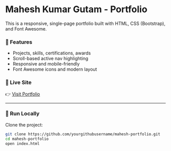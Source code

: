 # Mahesh Kumar Gutam - Portfolio

This is a responsive, single-page portfolio built with HTML, CSS (Bootstrap), and Font Awesome.

### 🚀 Features

- Projects, skills, certifications, awards
- Scroll-based active nav highlighting
- Responsive and mobile-friendly
- Font Awesome icons and modern layout

### 📍 Live Site

👉 [Visit Portfolio](https://maheshiare.github.io/mahesh-portfolio/)

---

### 🔧 Run Locally

Clone the project:

```bash
git clone https://github.com/yourgithubusername/mahesh-portfolio.git
cd mahesh-portfolio
open index.html
